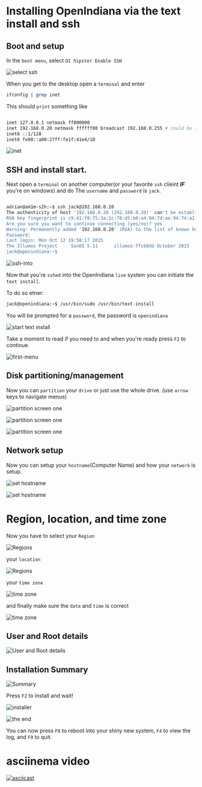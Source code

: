 # Installing OpenIndiana via the text install and ssh

## Boot and setup

In the ```boot menu```, select ```OI hipster Enable SSH```

![select ssh](Pictures/TXT/select-ssh.png)

When you get to the desktop open a ```terminal``` and enter

```bash
ifconfig | grep inet
```
This should ```print``` something like

```bash

inet 127.0.0.1 netmask ff000000
inet 192.168.0.20 netmask ffffff00 broadcast 192.168.0.255 # could be 10.0.0.x or another IP range.
inet6 ::1/128
inet6 fe80::a00:27ff:fe1f:41e4/10

```

![inet](Pictures/TXT/inet.png)

## SSH and install start.

Next open a ```terminal``` on another computer(or your favorite ```ssh``` clieint ***IF*** you're on windows) and do
The ```username``` and ```password``` is ```jack```.

```bash

adrian@am1m-s2h:~$ ssh jack@192.168.0.20
The authenticity of host '192.168.0.20 (192.168.0.20)' can't be established.
RSA key fingerprint is c9:41:f8:75:3a:2c:78:d5:b0:a4:04:7d:ae:94:74:a1.
Are you sure you want to continue connecting (yes/no)? yes
Warning: Permanently added '192.168.0.20' (RSA) to the list of known hosts.
Password:
Last login: Mon Oct 12 19:58:17 2015
The Illumos Project     SunOS 5.11      illumos-7fc68dd October 2015
jack@openindiana:~$

```

![ssh-into](Pictures/TXT/ssh-into.png)

Now that you're ```sshed``` into the OpenIndiana ```live``` system you can initiate the ```text install```.

To do so etner:

```bash
jack@openindiana:~$ /usr/bin/sudo /usr/bin/text-install
```

You will be prompted for a ```password```, the password is ```openindiana```


![start text install](Pictures/TXT/initialize-text-install.png)

Take a moment to read if you need to and when you're ready press ```F2``` to continue.

![first-menu](Pictures/TXT/firstmenu.png)

## Disk partitioning/management

Now you can ```partition``` your ```drive``` or just use the whole drive. (use ```arrow``` keys to navigate menus)

![partition screen one](Pictures/TXT/partitionscreen1.png)

![partition screen one](Pictures/TXT/partitionscreen2.png)

![partition screen one](Pictures/TXT/partitionscreen3.png)

## Network setup

Now you can setup your ```hostname```(Computer Name) and how your ```network``` is setup.

![set hostname](Pictures/TXT/network1.png)

![set hostname](Pictures/TXT/network2.png)

# Region, location, and time zone

Now you have to select your ```Region```

![Regions](Pictures/TXT/tz1.png)

your ```location```

![Regions](Pictures/TXT/tz2.png)

your ```time zone```

![time zone](Pictures/TXT/tz3.png)

and finally make sure the ```date``` and ```time``` is correct

![time zone](Pictures/TXT/tz4.png)

## User and Root details

![User and Root details](Pictures/TXT/usernroot.png)

## Installation Summary

![Summary](Pictures/TXT/summary.png)

Press ```F2``` to install and wait!

![installer](Pictures/TXT/install.png)

![the end](Pictures/TXT/end.png)

You can now press ```F8``` to reboot into your shiny new system, ```F4``` to view the log, and ```F9``` to quit.

# asciinema video

[![asciicast](https://asciinema.org/a/2trhadpsleybvx0dt1ucekrlz.png)](https://asciinema.org/a/2trhadpsleybvx0dt1ucekrlz)
